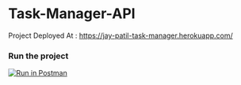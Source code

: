 # Task-Manager-API

Project Deployed At : https://jay-patil-task-manager.herokuapp.com/

### Run the project
[![Run in Postman](https://run.pstmn.io/button.svg)](https://app.getpostman.com/run-collection/20269185-a60731e0-e518-45d0-a203-b36bc2cf3f20?action=collection%2Ffork&collection-url=entityId%3D20269185-a60731e0-e518-45d0-a203-b36bc2cf3f20%26entityType%3Dcollection%26workspaceId%3Db5f59f86-655e-40c1-b597-cff214a367af#?env%5BTask%20Manager%20API%20(prod)%5D=W3sia2V5IjoidXJsIiwidmFsdWUiOiIiLCJlbmFibGVkIjp0cnVlfSx7ImtleSI6ImF1dGhUb2tlbiIsInZhbHVlIjoiIiwiZW5hYmxlZCI6dHJ1ZX1d)
